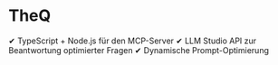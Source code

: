 # TheQ
✔ TypeScript + Node.js für den MCP-Server ✔ LLM Studio API zur Beantwortung optimierter Fragen ✔ Dynamische Prompt-Optimierung
